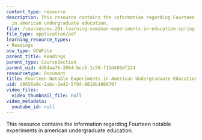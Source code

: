 ```yaml
---
content_type: resource
description: This resource contains the information regarding Fourteen notable experiments
  in american undergraduate education.
file: /courses/es-291-learning-seminar-experiments-in-education-spring-2003/d8656a9c2abc2e425f048819b198070f_MITES_291S03_maverick.pdf
file_type: application/pdf
learning_resource_types:
- Readings
ocw_type: OCWFile
parent_title: Readings
parent_type: CourseSection
parent_uid: 4d84aa76-2064-bcc5-1c59-f11d486df224
resourcetype: Document
title: Fourteen Notable Experiments in American Undergraduate Education
uid: d8656a9c-2abc-2e42-5f04-8819b198070f
video_files:
  video_thumbnail_file: null
video_metadata:
  youtube_id: null
---
```

This resource contains the information regarding Fourteen notable experiments in american undergraduate education.